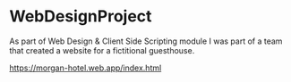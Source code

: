 # WebDesignProject

As part of Web Design & Client Side Scripting module I was part of a team that created a website for a fictitional guesthouse.

https://morgan-hotel.web.app/index.html 
